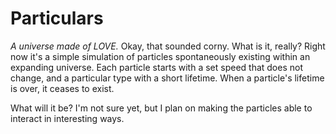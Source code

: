 # Particulars

*A universe made of LOVE.* Okay, that sounded corny. What is it, really? Right now it's a simple simulation of particles spontaneously existing within an expanding universe. Each particle starts with a set speed that does not change, and a particular type with a short lifetime. When a particle's lifetime is over, it ceases to exist.

What will it be? I'm not sure yet, but I plan on making the particles able to interact in interesting ways.

